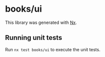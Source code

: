 # books/ui

This library was generated with [Nx](https://nx.dev).

## Running unit tests

Run `nx test books/ui` to execute the unit tests.
